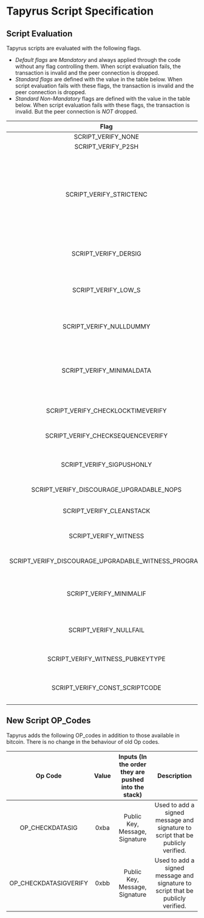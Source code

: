 Tapyrus Script Specification
============================

Script Evaluation
--------------------
Tapyrus scripts are evaluated with the following flags. 

- *Default flags* are _Mandatory_ and always applied through the code without any flag controlling them.  When script evaluation fails, the transaction is invalid and the peer connection is dropped.
- *Standard flags* are defined with the value in the table below. When script evaluation fails with these flags, the transaction is invalid and the peer connection is dropped.
- *Standard Non-Mandatory* flags are defined with the value in the table below. When script evaluation fails with these flags, the transaction is invalid. But the peer connection is _NOT_ dropped.

| Flag | Value | Description  | Usage |
| :---: | :---: | :---: | :---: | 
|SCRIPT_VERIFY_NONE| 0 | | |
|SCRIPT_VERIFY_P2SH | - |Evaluate P2SH subscripts | Default |
|SCRIPT_VERIFY_STRICTENC | - |Passing a non-strict-DER signature or one with undefined hashtype to a checksig/checkdatasig operation causes script failure. Evaluating a pubkey that is not (0x04 + 64 bytes) or (0x02 or 0x03 + 32 bytes) by checksig/checkdatasig causes script failure. | Default |
|SCRIPT_VERIFY_DERSIG | - |Passing a non-strict-DER signature to a checksig operation causes script failure| Default|
|SCRIPT_VERIFY_LOW_S | - |Passing a non-strict-DER signature or one with S > order/2 to a checksig operation causes script failure | Default|
|SCRIPT_VERIFY_NULLDUMMY | - |Verify dummy stack item consumed by CHECKMULTISIG is of zero-length| Default|
|SCRIPT_VERIFY_MINIMALDATA | - |Require minimal encodings for all push operations. Whenever a stack element is interpreted as a number, it must be of minimal length  | Default |
|SCRIPT_VERIFY_CHECKLOCKTIMEVERIFY | - |Verify CHECKLOCKTIMEVERIFY. BIP65| Default |
|SCRIPT_VERIFY_CHECKSEQUENCEVERIFY | - |Support CHECKSEQUENCEVERIFY . BIP112 | Default |
|SCRIPT_VERIFY_SIGPUSHONLY | (1U << 0) |Using a non-push/csv/cltv operator in the scriptSig causes script failure | Standard Non-Mandatory |
|SCRIPT_VERIFY_DISCOURAGE_UPGRADABLE_NOPS | (1U << 1) |Discourage use of NOPs reserved for upgrades | Standard |
|SCRIPT_VERIFY_CLEANSTACK | (1U << 2)|Require that only a single stack element remains after evaluation | Standard |
|SCRIPT_VERIFY_WITNESS | (1U << 11)|Support segregated witness| Standard |
|SCRIPT_VERIFY_DISCOURAGE_UPGRADABLE_WITNESS_PROGRAM | (1U << 12)|Making v1-v16 witness program non-standard| Standard |
|SCRIPT_VERIFY_MINIMALIF | (1U << 13)|Segwit script only: Require the argument of OP_IF/NOTIF to be exactly 0x01 or empty vector| Standard |
|SCRIPT_VERIFY_NULLFAIL | (1U << 14)|Signature(s) must be empty vector if a CHECK(MULTI)SIG operation failed| Standard |
|SCRIPT_VERIFY_WITNESS_PUBKEYTYPE | (1U << 15)|Public keys in segregated witness scripts must be compressed| Standard |
|SCRIPT_VERIFY_CONST_SCRIPTCODE | (1U << 16)|Making OP_CODESEPARATOR and FindAndDelete fail any non-segwit scripts| Standard |


New Script OP_Codes
--------------------
Tapyrus adds the following OP_codes in addition to those available in bitcoin. There is no change in the behaviour of old Op codes.

| Op Code | Value | Inputs (In the order they are pushed into the stack) | Description  |
| :---: | :---: | :---: | :---: |
|OP_CHECKDATASIG| 0xba |  Public Key, Message, Signature | Used to add a signed message and signature to script that be publicly verified.|
|OP_CHECKDATASIGVERIFY| 0xbb | Public Key, Message, Signature | Used to add a signed message and signature to script that be publicly verified.|